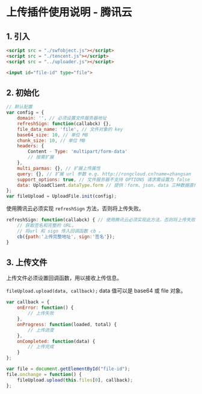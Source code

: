 # 上传插件使用说明 - 腾讯云

## 1. 引入

```html
<script src = "./swfobject.js"></script>
<script src = "./tencent.js"></script>
<script src = "../uploader.js"></script>

<input id="file-id" type="file">
```

## 2. 初始化

```js
// 默认配置
var config = {
    domain: '', // 必须设置文件服务器地址
    refreshSign: function(callabck) {},
    file_data_name: 'file', // 文件对象的 key 
    base64_size: 10, // 单位 MB 
    chunk_size: 10, // 单位 MB 
    headers: {
        Content - Type: 'multipart/form-data'
        // 按需扩展
    },
    multi_parmas: {}, // 扩展上传属性                           
    query: {}, // 扩展 url 参数 e.g. http://rongcloud.cn?name=zhangsan 
    support_options: true, // 文件服务器不支持 OPTIONS 请求需设置为 false
    data: UploadClient.dataType.form // 提供：form、json、data 三种数据直传方式
};
var fileUpload = UploadFile.init(config);
```

使用腾讯云必须实现 `refreshSign` 方法，否则将上传失败。
```js
refreshSign: function(callabck) { // 使用腾讯云必须实现此方法，否则将上传失败
    // 获取签名和完整的 URL。
    // 将url 和 sign 传入回调函数 cb 。
    cb({path:'上传完整地址', sign:'签名'});
}
```

## 3. 上传文件

上传文件必须设置回调函数，用以接收上传信息。

`fileUpload.upload(data, callback);`  data 值可以是 base64 或 file 对象。

```js
var callback = {
    onError: function() {
        // 上传失败
    },
    onProgress: function(loaded, total) {
        // 上传进度
    },
    onCompleted: function(data) {
        // 上传完成
    }
};

var file = document.getElementById("file-id");
file.onchange = function() {
    fileUpload.upload(this.files[0], callback);
};
```
